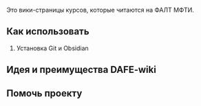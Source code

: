 Это вики-страницы курсов, которые читаются на ФАЛТ МФТИ. 

## Как использовать

1. Установка Git и Obsidian

## Идея и преимущества DAFE-wiki

## Помочь проекту
